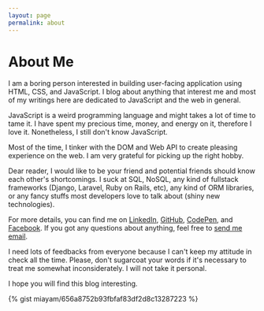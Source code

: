```yaml
---
layout: page
permalink: about
---
```


About Me
========

I am a boring person interested in building user-facing application using HTML, CSS, and JavaScript. I blog
about anything that interest me and most of my writings here are dedicated to JavaScript and
the web in general.

JavaScript is a weird programming language and might takes a lot of time to tame it.
I have spent my precious time, money, and energy on it, therefore I love it. Nonetheless, I still don't know
JavaScript.

Most of the time, I tinker with the DOM and Web API to create pleasing experience on the web.
I am very grateful for picking up the right hobby.

Dear reader, I would like to be your friend and potential friends should know each other's shortcomings.
I suck at SQL, NoSQL, any kind of fullstack frameworks (Django, Laravel, Ruby on Rails, etc), any kind of ORM
libraries, or any fancy stuffs most developers love to talk about (shiny new technologies).

For more details, you can find me on [LinkedIn](https://www.linkedin.com/in/miayam/), [GitHub](https://github.com/miayam), [CodePen](https://codepen.io/miayam/),
and [Facebook](https://www.facebook.com/miiayam). If you got any questions about anything, feel free to [send me email](mailto:muhammaddeni90@gmail.com).

I need lots of feedbacks from everyone because I can't keep my attitude in check all the time. Please, don't sugarcoat
your words if it's necessary to treat me somewhat inconsiderately. I will not take it personal.

I hope you will find this blog interesting.

{% gist miayam/656a8752b93fbfaf83df2d8c13287223 %}
